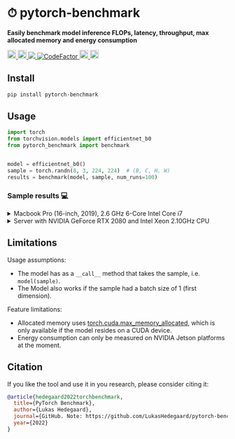# ⏱ pytorch-benchmark
__Easily benchmark model inference FLOPs, latency, throughput, max allocated memory and energy consumption__

<div align="left">
  <a href="https://pypi.org/project/pytorch-benchmark/">
    <img src="https://img.shields.io/pypi/pyversions/pytorch-benchmark" height="20" >
  </a>
  <a href="https://badge.fury.io/py/pytorch-benchmark">
    <img src="https://badge.fury.io/py/pytorch-benchmark.svg" height="20" >
  </a>
  <!-- <a href="https://pepy.tech/project/pytorch-benchmark">
    <img src="https://pepy.tech/badge/pytorch-benchmark/month" height="20">
  </a> -->
  <a href="https://codecov.io/gh/LukasHedegaard/pytorch-benchmark">
    <img src="https://codecov.io/gh/LukasHedegaard/pytorch-benchmark/branch/main/graph/badge.svg?token=B91XGSKSFJ"/>
  </a>
  <a href="https://www.codefactor.io/repository/github/lukashedegaard/pytorch-benchmark/overview/main">
    <img src="https://www.codefactor.io/repository/github/lukashedegaard/pytorch-benchmark/badge/main" alt="CodeFactor" />
  </a>
  <a href="https://opensource.org/licenses/Apache-2.0">
    <img src="https://img.shields.io/badge/License-Apache%202.0-blue.svg" height="20">
  </a>
  <a href="https://github.com/psf/black">
    <img src="https://img.shields.io/badge/code%20style-black-000000.svg" height="20">
  </a>
</div>

## Install 
```bash
pip install pytorch-benchmark
```

## Usage 
```python
import torch
from torchvision.models import efficientnet_b0
from pytorch_benchmark import benchmark


model = efficientnet_b0()
sample = torch.randn(8, 3, 224, 224)  # (B, C, H, W)
results = benchmark(model, sample, num_runs=100)
```

### Sample results 💻
<details>
  <summary>Macbook Pro (16-inch, 2019), 2.6 GHz 6-Core Intel Core i7</summary>
  
  ```
  device: cpu
  flops: 401669732
  machine_info:
    cpu:
      architecture: x86_64
      cores:
        physical: 6
        total: 12
      frequency: 2.60 GHz
      model: Intel(R) Core(TM) i7-9750H CPU @ 2.60GHz
    gpus: null
    memory:
      available: 5.86 GB
      total: 16.00 GB
      used: 7.29 GB
    system:
      node: d40049
      release: 21.2.0
      system: Darwin
  params: 5288548
  timing:
    batch_size_1:
      on_device_inference:
        human_readable:
          batch_latency: 74.439 ms +/- 6.459 ms [64.604 ms, 96.681 ms]
          batches_per_second: 13.53 +/- 1.09 [10.34, 15.48]
        metrics:
          batches_per_second_max: 15.478907181264278
          batches_per_second_mean: 13.528026359855625
          batches_per_second_min: 10.343281300091244
          batches_per_second_std: 1.0922382209314958
          seconds_per_batch_max: 0.09668111801147461
          seconds_per_batch_mean: 0.07443853378295899
          seconds_per_batch_min: 0.06460404396057129
          seconds_per_batch_std: 0.006458734193132054
    batch_size_8:
      on_device_inference:
        human_readable:
          batch_latency: 509.410 ms +/- 30.031 ms [405.296 ms, 621.773 ms]
          batches_per_second: 1.97 +/- 0.11 [1.61, 2.47]
        metrics:
          batches_per_second_max: 2.4673319862230025
          batches_per_second_mean: 1.9696935126370148
          batches_per_second_min: 1.6083039834656554
          batches_per_second_std: 0.11341204895590185
          seconds_per_batch_max: 0.6217730045318604
          seconds_per_batch_mean: 0.509410228729248
          seconds_per_batch_min: 0.40529608726501465
          seconds_per_batch_std: 0.030031445467788704
  ```
</details>

<details>
  <summary>Server with NVIDIA GeForce RTX 2080 and Intel Xeon 2.10GHz CPU</summary>
  
  ```
  device: cuda
  flops: 401669732
  machine_info:
    cpu:
      architecture: x86_64
      cores:
        physical: 16
        total: 32
      frequency: 3.00 GHz
      model: Intel(R) Xeon(R) CPU E5-2620 v4 @ 2.10GHz
    gpus:
    - memory: 8192.0 MB
      name: NVIDIA GeForce RTX 2080
    - memory: 8192.0 MB
      name: NVIDIA GeForce RTX 2080
    - memory: 8192.0 MB
      name: NVIDIA GeForce RTX 2080
    - memory: 8192.0 MB
      name: NVIDIA GeForce RTX 2080
    memory:
      available: 119.98 GB
      total: 125.78 GB
      used: 4.78 GB
    system:
      node: monster
      release: 4.15.0-167-generic
      system: Linux
  max_inference_memory: 736250368
  params: 5288548
  post_inference_memory: 21402112
  pre_inference_memory: 21402112
  timing:
    batch_size_1:
      cpu_to_gpu:
        human_readable:
          batch_latency: "144.815 \xB5s +/- 16.103 \xB5s [136.614 \xB5s, 272.751 \xB5\
            s]"
          batches_per_second: 6.96 K +/- 535.06 [3.67 K, 7.32 K]
        metrics:
          batches_per_second_max: 7319.902268760908
          batches_per_second_mean: 6962.865857677197
          batches_per_second_min: 3666.3496503496503
          batches_per_second_std: 535.0581873859935
          seconds_per_batch_max: 0.0002727508544921875
          seconds_per_batch_mean: 0.00014481544494628906
          seconds_per_batch_min: 0.0001366138458251953
          seconds_per_batch_std: 1.6102982159292097e-05
      gpu_to_cpu:
        human_readable:
          batch_latency: "106.168 \xB5s +/- 17.829 \xB5s [53.167 \xB5s, 248.909 \xB5\
            s]"
          batches_per_second: 9.64 K +/- 1.60 K [4.02 K, 18.81 K]
        metrics:
          batches_per_second_max: 18808.538116591928
          batches_per_second_mean: 9639.942102368092
          batches_per_second_min: 4017.532567049808
          batches_per_second_std: 1595.7983033708472
          seconds_per_batch_max: 0.00024890899658203125
          seconds_per_batch_mean: 0.00010616779327392578
          seconds_per_batch_min: 5.316734313964844e-05
          seconds_per_batch_std: 1.7829135190772566e-05
      on_device_inference:
        human_readable:
          batch_latency: "15.567 ms +/- 546.154 \xB5s [15.311 ms, 19.261 ms]"
          batches_per_second: 64.31 +/- 1.96 [51.92, 65.31]
        metrics:
          batches_per_second_max: 65.31149174711928
          batches_per_second_mean: 64.30692850265713
          batches_per_second_min: 51.918698784442846
          batches_per_second_std: 1.9599322351815833
          seconds_per_batch_max: 0.019260883331298828
          seconds_per_batch_mean: 0.015567030906677246
          seconds_per_batch_min: 0.015311241149902344
          seconds_per_batch_std: 0.0005461537255227954
      total:
        human_readable:
          batch_latency: "15.818 ms +/- 549.873 \xB5s [15.561 ms, 19.461 ms]"
          batches_per_second: 63.29 +/- 1.92 [51.38, 64.26]
        metrics:
          batches_per_second_max: 64.26476266356143
          batches_per_second_mean: 63.28565696640637
          batches_per_second_min: 51.38378232692614
          batches_per_second_std: 1.9198343850767468
          seconds_per_batch_max: 0.019461393356323242
          seconds_per_batch_mean: 0.01581801414489746
          seconds_per_batch_min: 0.015560626983642578
          seconds_per_batch_std: 0.0005498731526138171
    batch_size_8:
      cpu_to_gpu:
        human_readable:
          batch_latency: "805.674 \xB5s +/- 157.254 \xB5s [773.191 \xB5s, 2.303 ms]"
          batches_per_second: 1.26 K +/- 97.51 [434.24, 1.29 K]
        metrics:
          batches_per_second_max: 1293.3407338883749
          batches_per_second_mean: 1259.5653105357776
          batches_per_second_min: 434.23791282741485
          batches_per_second_std: 97.51424036939879
          seconds_per_batch_max: 0.002302885055541992
          seconds_per_batch_mean: 0.000805673599243164
          seconds_per_batch_min: 0.0007731914520263672
          seconds_per_batch_std: 0.0001572538140613121
      gpu_to_cpu:
        human_readable:
          batch_latency: "104.215 \xB5s +/- 12.658 \xB5s [59.605 \xB5s, 128.031 \xB5\
            s]"
          batches_per_second: 9.81 K +/- 1.76 K [7.81 K, 16.78 K]
        metrics:
          batches_per_second_max: 16777.216
          batches_per_second_mean: 9806.840626578907
          batches_per_second_min: 7810.621973929236
          batches_per_second_std: 1761.6008872740726
          seconds_per_batch_max: 0.00012803077697753906
          seconds_per_batch_mean: 0.00010421514511108399
          seconds_per_batch_min: 5.9604644775390625e-05
          seconds_per_batch_std: 1.2658293070174213e-05
      on_device_inference:
        human_readable:
          batch_latency: "16.623 ms +/- 759.017 \xB5s [16.301 ms, 22.584 ms]"
          batches_per_second: 60.26 +/- 2.22 [44.28, 61.35]
        metrics:
          batches_per_second_max: 61.346243290283894
          batches_per_second_mean: 60.25881046175457
          batches_per_second_min: 44.27827629162004
          batches_per_second_std: 2.2193085956672296
          seconds_per_batch_max: 0.02258443832397461
          seconds_per_batch_mean: 0.01662288188934326
          seconds_per_batch_min: 0.01630091667175293
          seconds_per_batch_std: 0.0007590167680596548
      total:
        human_readable:
          batch_latency: "17.533 ms +/- 836.015 \xB5s [17.193 ms, 23.896 ms]"
          batches_per_second: 57.14 +/- 2.20 [41.85, 58.16]
        metrics:
          batches_per_second_max: 58.16374528511205
          batches_per_second_mean: 57.140338855126565
          batches_per_second_min: 41.84762740950632
          batches_per_second_std: 2.1985066663972677
          seconds_per_batch_max: 0.023896217346191406
          seconds_per_batch_mean: 0.01753277063369751
          seconds_per_batch_min: 0.017192840576171875
          seconds_per_batch_std: 0.0008360147274630088
  ```
</details>

## Limitations
Usage assumptions:
- The model has as a `__call__` method that takes the sample, i.e. `model(sample)`.
- The Model also works if the sample had a batch size of 1 (first dimension).

Feature limitations:
- Allocated memory uses [torch.cuda.max_memory_allocated](https://pytorch.org/docs/stable/generated/torch.cuda.max_memory_allocated.html), which is only available if the model resides on a CUDA device.
- Energy consumption can only be measured on NVIDIA Jetson platforms at the moment.


## Citation
If you like the tool and use it in you research, please consider citing it:
```bibtex
@article{hedegaard2022torchbenchmark,
  title={PyTorch Benchmark},
  author={Lukas Hedegaard},
  journal={GitHub. Note: https://github.com/LukasHedegaard/pytorch-benchmark},
  year={2022}
}
```

